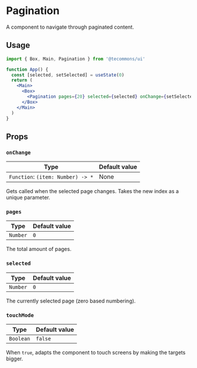 # Pagination

A component to navigate through paginated content.

## Usage

```jsx
import { Box, Main, Pagination } from '@tecommons/ui'

function App() {
  const [selected, setSelected] = useState(0)
  return (
    <Main>
      <Box>
        <Pagination pages={20} selected={selected} onChange={setSelected} />
      </Box>
    </Main>
  )
}
```

## Props

### `onChange`

| Type                              | Default value |
| --------------------------------- | ------------- |
| `Function`: `(item: Number) -> *` | None          |

Gets called when the selected page changes. Takes the new index as a unique parameter.

### `pages`

| Type     | Default value |
| -------- | ------------- |
| `Number` | `0`           |

The total amount of pages.

### `selected`

| Type     | Default value |
| -------- | ------------- |
| `Number` | `0`           |

The currently selected page (zero based numbering).

### `touchMode`

| Type      | Default value |
| --------- | ------------- |
| `Boolean` | `false`       |

When `true`, adapts the component to touch screens by making the targets bigger.
